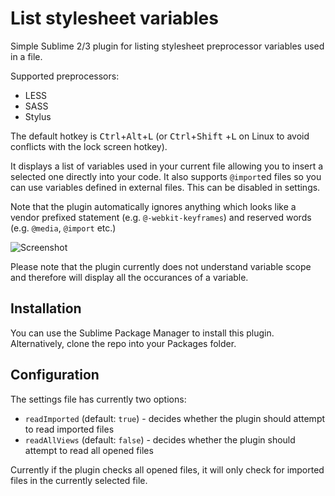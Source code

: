 List stylesheet variables
======================

Simple Sublime 2/3 plugin for listing stylesheet preprocessor variables used in a file.

Supported preprocessors:

 - LESS
 - SASS
 - Stylus

The default hotkey is <kbd>Ctrl</kbd>+<kbd>Alt</kbd>+<kbd>L</kbd> (or <kbd>Ctrl</kbd>+<kbd>Shift</kbd>
+<kbd>L</kbd> on Linux to avoid conflicts with the lock screen hotkey).

It displays a list of variables used in your current file allowing you to insert a selected one 
directly into your code. It also supports `@import`ed files so you can use variables defined in 
external files. This can be disabled in settings.

Note that the plugin automatically ignores anything which looks like a vendor prefixed statement (e.g. 
`@-webkit-keyframes`) and reserved words (e.g. `@media`, `@import` etc.)

![Screenshot](http://i41.tinypic.com/eajivq.png)

Please note that the plugin currently does not understand variable scope and therefore will display all 
the occurances of a variable.

Installation
------------
You can use the Sublime Package Manager to install this plugin. Alternatively, clone the repo into your 
Packages folder.

Configuration
-------------
The settings file has currently two options:

 - `readImported` (default: `true`) - decides whether the plugin should attempt to read imported files
 - `readAllViews` (default: `false`) - decides whether the plugin should attempt to read all opened files

Currently if the plugin checks all opened files, it will only check for imported files in the currently 
selected file.

